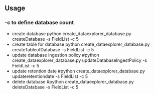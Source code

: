 ## Usage ##
### -c to define database count
- create database
python create_dataexplorer_database.py createDatabase -s FieldList -c 5
- create table for database
python create_dataexplorer_database.py createTableofDatabase -s FieldList -c 5
- update database ingestion policy
#python create_dataexplorer_database.py updateDatabaseIngestPolicy -s FieldList -c 5
- update retention date
#python create_dataexplorer_database.py updateretentiondate -s FieldList -c 5
- delete database
#python create_dataexplorer_database.py deleteDatabase -s FieldList -c 5